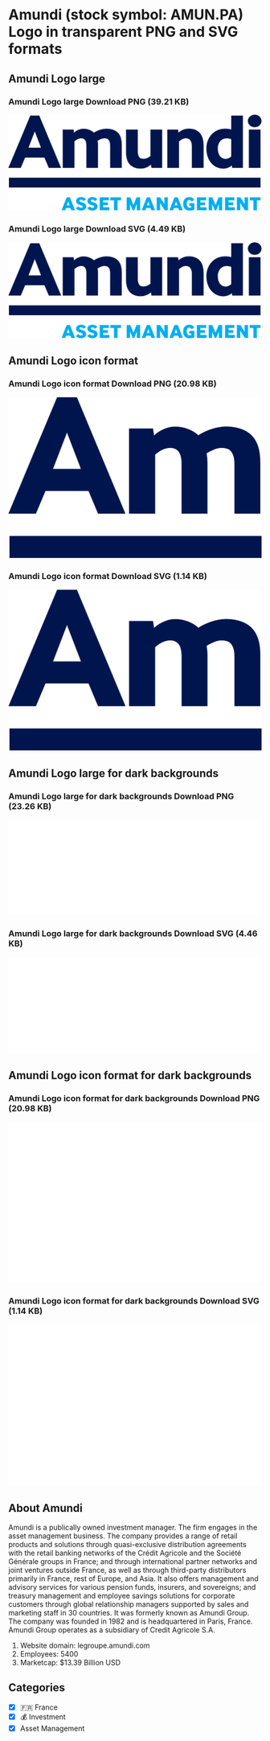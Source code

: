 # Amundi (stock symbol: AMUN.PA) Logo in transparent PNG and SVG formats

## Amundi Logo large

### Amundi Logo large Download PNG (39.21 KB)

![Amundi Logo large Download PNG (39.21 KB)](/img/orig/AMUN.PA_BIG-99710d0b.png)

### Amundi Logo large Download SVG (4.49 KB)

![Amundi Logo large Download SVG (4.49 KB)](/img/orig/AMUN.PA_BIG-01751135.svg)

## Amundi Logo icon format

### Amundi Logo icon format Download PNG (20.98 KB)

![Amundi Logo icon format Download PNG (20.98 KB)](/img/orig/AMUN.PA-cccbac2f.png)

### Amundi Logo icon format Download SVG (1.14 KB)

![Amundi Logo icon format Download SVG (1.14 KB)](/img/orig/AMUN.PA-c1ee7ddc.svg)

## Amundi Logo large for dark backgrounds

### Amundi Logo large for dark backgrounds Download PNG (23.26 KB)

![Amundi Logo large for dark backgrounds Download PNG (23.26 KB)](/img/orig/AMUN.PA_BIG.D-8ae6f50d.png)

### Amundi Logo large for dark backgrounds Download SVG (4.46 KB)

![Amundi Logo large for dark backgrounds Download SVG (4.46 KB)](/img/orig/AMUN.PA_BIG.D-2c8e564c.svg)

## Amundi Logo icon format for dark backgrounds

### Amundi Logo icon format for dark backgrounds Download PNG (20.98 KB)

![Amundi Logo icon format for dark backgrounds Download PNG (20.98 KB)](/img/orig/AMUN.PA.D-b7662c0f.png)

### Amundi Logo icon format for dark backgrounds Download SVG (1.14 KB)

![Amundi Logo icon format for dark backgrounds Download SVG (1.14 KB)](/img/orig/AMUN.PA.D-f5faa81d.svg)

## About Amundi

Amundi is a publically owned investment manager. The firm engages in the asset management business. The company provides a range of retail products and solutions through quasi-exclusive distribution agreements with the retail banking networks of the Crédit Agricole and the Société Générale groups in France; and through international partner networks and joint ventures outside France, as well as through third-party distributors primarily in France, rest of Europe, and Asia. It also offers management and advisory services for various pension funds, insurers, and sovereigns; and treasury management and employee savings solutions for corporate customers through global relationship managers supported by sales and marketing staff in 30 countries. It was formerly known as Amundi Group. The company was founded in 1982 and is headquartered in Paris, France. Amundi Group operates as a subsidiary of Credit Agricole S.A.

1. Website domain: legroupe.amundi.com
2. Employees: 5400
3. Marketcap: $13.39 Billion USD


## Categories
- [x] 🇫🇷 France
- [x] 💰 Investment
- [x] Asset Management
